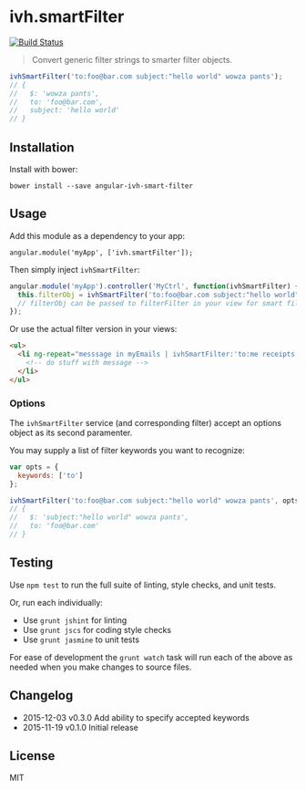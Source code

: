 
# ivh.smartFilter

[![Build Status](https://secure.travis-ci.org/iVantage/angular-ivh-smart-filter.png?branch=master)](https://travis-ci.org/iVantage/angular-ivh-smart-filter)

> Convert generic filter strings to smarter filter objects.

```javascript
ivhSmartFilter('to:foo@bar.com subject:"hello world" wowza pants');
// {
//   $: 'wowza pants',
//   to: 'foo@bar.com',
//   subject: 'hello world'
// }
```

## Installation

Install with bower:

```
bower install --save angular-ivh-smart-filter
```


## Usage

Add this module as a dependency to your app:

```
angular.module('myApp', ['ivh.smartFilter']);
```

Then simply inject `ivhSmartFilter`:

```javascript
angular.module('myApp').controller('MyCtrl', function(ivhSmartFilter) {
  this.filterObj = ivhSmartFilter('to:foo@bar.com subject:"hello world" wowza pants');
  // filterObj can be passed to filterFilter in your view for smart filtering
});
```

Or use the actual filter version in your views:

```html
<ul>
  <li ng-repeat="messsage in myEmails | ivhSmartFilter:'to:me receipts'">
    <!-- do stuff with message -->
  </li>
</ul>
```

### Options

The `ivhSmartFilter` service (and corresponding filter) accept an options object
as its second paramenter.

You may supply a list of filter keywords you want to recognize:

```javascript
var opts = {
  keywords: ['to']
};

ivhSmartFilter('to:foo@bar.com subject:"hello world" wowza pants', opts);
// {
//   $: 'subject:"hello world" wowza pants',
//   to: 'foo@bar.com'
// }
```


## Testing

Use `npm test` to run the full suite of linting, style checks, and unit tests.

Or, run each individually:

- Use `grunt jshint` for linting
- Use `grunt jscs` for coding style checks
- Use `grunt jasmine` to unit tests

For ease of development the `grunt watch` task will run each of the above as
needed when you make changes to source files.


## Changelog

- 2015-12-03 v0.3.0 Add ability to specify accepted keywords
- 2015-11-19 v0.1.0 Initial release


## License

MIT
